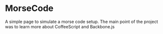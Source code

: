 MorseCode
=========

A simple page to simulate a morse code setup. The main point of the project was to learn more about CoffeeScript and Backbone.js
